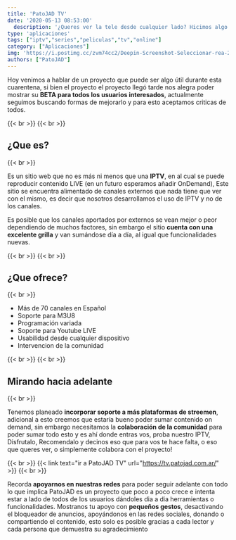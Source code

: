 ```yaml
---
title: 'PatoJAD TV'
date: '2020-05-13 08:53:00'
  description: '¿Queres ver la tele desde cualquier lado? Hicimos algo para que puedas llevar la tele a donde vayas'
type: 'aplicaciones'
tags: ["iptv","series","peliculas","tv","online"]
category: ["Aplicaciones"]
img: 'https://i.postimg.cc/zvm74cc2/Deepin-Screenshot-Seleccionar-rea-20200513085251.png'
authors: ["PatoJAD"]
---
```


Hoy venimos a hablar de un proyecto que puede ser algo útil durante esta cuarentena, si bien el proyecto el proyecto llegó tarde nos alegra poder mostrar su **BETA para todos los usuarios interesados**, actualmente seguimos buscando formas de mejorarlo y para esto aceptamos criticas de todos.

{{< br >}}
{{< br >}}

## ¿Que es?

{{< br >}}

Es un sitio web que no es más ni menos que una **IPTV**, en al cual se puede reproducir contenido LIVE (en un futuro esperamos añadir OnDemand), Este sitio se encuentra alimentado de canales externos que nada tiene que ver con el mismo, es decir que nosotros desarrollamos el uso de IPTV y no de los canales.

Es posible que los canales aportados por externos se vean mejor o peor dependiendo de muchos factores, sin embargo el sitio **cuenta con una excelente grilla** y van sumándose día a día, al igual que funcionalidades nuevas.

{{< br >}}
{{< br >}}

## ¿Que ofrece?

{{< br >}}

* Más de 70 canales en Español
* Soporte para M3U8
* Programación variada
* Soporte para Youtube LIVE
* Usabilidad desde cualquier dispositivo
* Intervencion de la comunidad

{{< br >}}
{{< br >}}

## Mirando hacia adelante

{{< br >}}

Tenemos planeado **incorporar soporte a más plataformas de streemen**, adicional a esto creemos que estaría bueno poder sumar contenido on demand, sin embargo necesitamos la **colaboración de la comunidad** para poder sumar todo esto y es ahí donde entras vos, proba nuestro IPTV, Disfrutalo, Recomendalo y decinos eso que para vos te hace falta, o eso que queres ver, o simplemente colabora con el proyecto!

{{< br >}}
{{< link text="ir a PatoJAD TV" url="https://tv.patojad.com.ar/" >}}
{{< br >}}

Recorda **apoyarnos en nuestras redes** para poder seguir adelante con todo lo que implica PatoJAD es un proyecto que poco a poco crece e intenta estar a lado de todos de los usuarios dándoles dia a dia herramientas o funcionalidades. Mostranos tu apoyo con **pequeños gestos**, desactivando el bloqueador de anuncios, apoyándonos en las redes sociales, donando o compartiendo el contenido, esto solo es posible gracias a cada lector y cada persona que demuestra su agradecimiento
